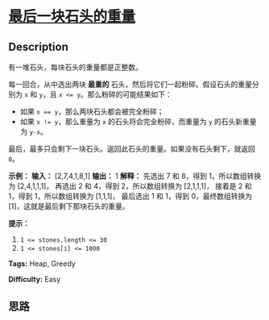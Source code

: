 # [最后一块石头的重量][title]

## Description

有一堆石头，每块石头的重量都是正整数。

每一回合，从中选出两块 **最重的** 石头，然后将它们一起粉碎。假设石头的重量分别为 `x` 和 `y`，且 `x <= y`。那么粉碎的可能结果如下：

  * 如果 `x == y`，那么两块石头都会被完全粉碎；
  * 如果 `x != y`，那么重量为 `x` 的石头将会完全粉碎，而重量为 `y` 的石头新重量为 `y-x`。

最后，最多只会剩下一块石头。返回此石头的重量。如果没有石头剩下，就返回 `0`。



**示例：**
            **输入：** [2,7,4,1,8,1]    **输出：** 1    **解释：**    先选出 7 和 8，得到 1，所以数组转换为 [2,4,1,1,1]，    再选出 2 和 4，得到 2，所以数组转换为 [2,1,1,1]，    接着是 2 和 1，得到 1，所以数组转换为 [1,1,1]，    最后选出 1 和 1，得到 0，最终数组转换为 [1]，这就是最后剩下那块石头的重量。



**提示：**

  1. `1 <= stones.length <= 30`
  2. `1 <= stones[i] <= 1000`


**Tags:** Heap, Greedy

**Difficulty:** Easy

## 思路

[title]: https://leetcode-cn.com/problems/last-stone-weight

